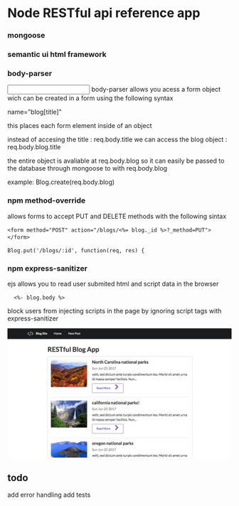 # Node RESTful api reference app

### mongoose
### semantic ui html framework
### body-parser 
<input type="text" name="blog[title]"> 
body-parser allows you acess a form object wich can be created in a form using the following syntax

name="blog[title]"

this places each form element inside of an object

instead of accesing the title : req.body.title
we can access the blog object : req.body.blog.title 

the entire object is avaliable at req.body.blog
so it can easily be passed to the database through mongoose to with req.body.blog

example: 
Blog.create(req.body.blog)

### npm method-override
allows forms to accept PUT and DELETE methods with the following sintax
```
<form method="POST" action="/blogs/<%= blog._id %>?_method=PUT">
</form>
```
```
Blog.put('/blogs/:id', function(req, res) {
```

### npm express-sanitizer 
ejs allows you to read user submited html and script data in the browser
```
  <%- blog.body %>
```
block users from injecting scripts in the page 
by ignoring script tags with express-sanitizer 

![screenshot](./public/Blog_App.jpg)

## todo
add error handling 
add tests
